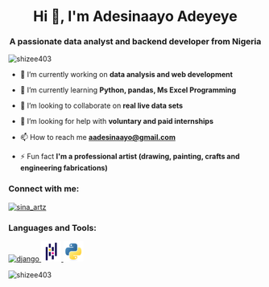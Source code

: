  <h1 align="center">Hi 👋, I'm Adesinaayo Adeyeye</h1>
<h3 align="center">A passionate data analyst and backend developer from Nigeria</h3>

<p align="left"> <img src="https://komarev.com/ghpvc/?username=shizee403&label=Profile%20views&color=0e75b6&style=flat" alt="shizee403" /> </p>

- 🔭 I’m currently working on **data analysis and web development**

- 🌱 I’m currently learning **Python, pandas, Ms Excel Programming**

- 👯 I’m looking to collaborate on **real live data sets**

- 🤝 I’m looking for help with **voluntary and paid internships**

- 📫 How to reach me **aadesinaayo@gmail.com**

- ⚡ Fun fact **I'm a professional artist (drawing, painting, crafts and engineering fabrications)**

<h3 align="left">Connect with me:</h3>
<p align="left">
<a href="https://instagram.com/sina_artz" target="blank"><img align="center" src="https://raw.githubusercontent.com/rahuldkjain/github-profile-readme-generator/master/src/images/icons/Social/instagram.svg" alt="sina_artz" height="30" width="40" /></a>
</p>

<h3 align="left">Languages and Tools:</h3>
<p align="left"> <a href="https://www.djangoproject.com/" target="_blank" rel="noreferrer"> <img src="https://cdn.worldvectorlogo.com/logos/django.svg" alt="django" width="40" height="40"/> </a> <a href="https://pandas.pydata.org/" target="_blank" rel="noreferrer"> <img src="https://raw.githubusercontent.com/devicons/devicon/2ae2a900d2f041da66e950e4d48052658d850630/icons/pandas/pandas-original.svg" alt="pandas" width="40" height="40"/> </a> <a href="https://www.python.org" target="_blank" rel="noreferrer"> <img src="https://raw.githubusercontent.com/devicons/devicon/master/icons/python/python-original.svg" alt="python" width="40" height="40"/> </a> </p>

<p><img align="center" src="https://github-readme-stats.vercel.app/api/top-langs?username=shizee403&show_icons=true&locale=en&layout=compact" alt="shizee403" /></p>
